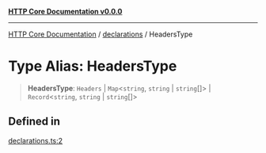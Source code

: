 [**HTTP Core Documentation v0.0.0**](../../README.md)

***

[HTTP Core Documentation](../../modules.md) / [declarations](../README.md) / HeadersType

# Type Alias: HeadersType

> **HeadersType**: `Headers` \| `Map`\<`string`, `string` \| `string`[]\> \| `Record`\<`string`, `string` \| `string`[]\>

## Defined in

[declarations.ts:2](https://github.com/stonemjs/http-core/blob/a162480c16327760396238c341daab61793d5440/src/declarations.ts#L2)
